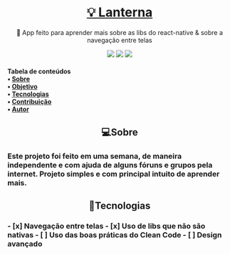 <h1 align="center">
    <a href="https://github.com/devshadows/app-lanterna">💡 Lanterna</a>
</h1>
<p align="center">🚀 App feito para aprender mais sobre as libs do react-native & sobre a navegação entre telas </p>
<p align="center">
<img src="https://img.shields.io/badge/react--native-0.63.4-blue"> <img src= "https://img.shields.io/badge/react--native--torch-1.2.0-green"> <img src="https://img.shields.io/badge/license-MIT-green">
</p>

<h4>
    Tabela de conteúdos <br>
 • <a href="#sobre">Sobre</a> <br>
 • <a href="#objetivo">Objetivo</a>  <br>
 • <a href="#tecnologias">Tecnologias</a>  <br> 
 • <a href="#contribuicao">Contribuição</a>  <br>
 • <a href="#autor">Autor</a>  <br>
</h4>

<h2 name="sobre" align="center">
    💻Sobre
</h2>
 <h3>
    Este projeto foi feito em uma semana, de maneira independente e com ajuda de alguns fóruns e grupos pela internet.
    Projeto simples e com principal intuito de aprender mais.
 </h3>
 <h2 name="tecnologias" align="center">
    🔧Tecnologias
</h2>
<h3>
- [x] Navegação entre telas
- [x] Uso de libs que não são nativas
- [ ] Uso das boas práticas do Clean Code
- [ ] Design avançado
</h3>
